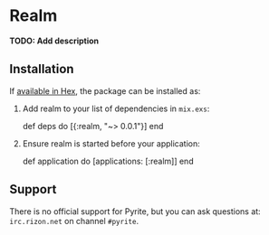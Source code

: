 # Realm

**TODO: Add description**

## Installation

If [available in Hex](https://hex.pm/docs/publish), the package can be installed as:

  1. Add realm to your list of dependencies in `mix.exs`:

        def deps do
          [{:realm, "~> 0.0.1"}]
        end

  2. Ensure realm is started before your application:

        def application do
          [applications: [:realm]]
        end


## Support

There is no official support for Pyrite, but you can ask questions at:
`irc.rizon.net` on channel `#pyrite`.